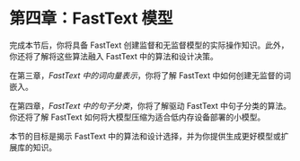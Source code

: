 # 第四章：FastText 模型

完成本节后，你将具备 FastText 创建监督和无监督模型的实际操作知识。此外，你还将了解将这些算法融入 FastText 中的算法和设计决策。

在第三章，*FastText 中的词向量表示*，你将了解 FastText 中如何创建无监督的词嵌入。

在第四章，*FastText 中的句子分类*，你将了解驱动 FastText 中句子分类的算法。你还将了解 FastText 如何将大模型压缩为适合低内存设备部署的小模型。

本节的目标是揭示 FastText 中的算法和设计选择，并为你提供生成更好模型或扩展库的知识。
